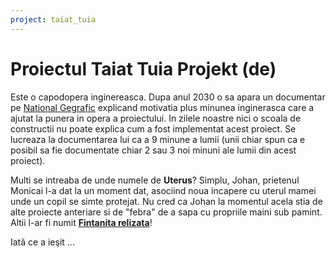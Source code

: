 ```yaml
---
project: taiat_tuia
---
```


# Proiectul Taiat Tuia Projekt (de)

Este o capodopera inginereasca. Dupa anul 2030 o sa apara un documentar pe [National Gegrafic](https://www.nationalgeographic.com/) explicand motivatia plus minunea inginerasca care a ajutat la punera in opera a proiectului.
In zilele noastre nici o scoala de constructii nu poate explica cum a fost implementat acest proiect. Se lucreaza la documentarea lui ca a 9 minune a lumii (unii chiar spun ca e posibil sa fie documentate chiar 2 sau 3 noi minuni ale lumii din acest proiect).

Multi se intreaba de unde numele de **Uterus**? Simplu, Johan, prietenul Monicai l-a dat la un moment dat, asociind noua incapere cu uterul mamei unde un copil se simte protejat. Nu cred ca Johan la momentul acela stia de alte proiecte anteriare si de "febra" de a sapa cu propriile maini sub pamint. Altii l-ar fi numit [**Fintanita relizata**](../fantanita/fantanita.html)!

Iată ce a ieşit ...
